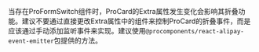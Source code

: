 当存在ProFormSwitch组件时，ProCard的Extra属性发生变化会影响其折叠功能。建议不要通过直接更改Extra属性中的组件来控制ProCard的折叠事件，而是应该通过手动添加监听事件来实现。建议使用`@procomponents/react-alipay-event-emitter`包提供的方法。
